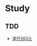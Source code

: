 # Study

## TDD

- [클린코더스](https://github.com/sandropark/study/tree/c0d85fa62dbb1ff8cd197b329285f720827b0775/subject/cleancoders-TDD)